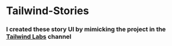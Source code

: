 # Tailwind-Stories
### I created these story UI by mimicking the project in the [Tailwind Labs](https://www.youtube.com/watch?v=v74SZBVMPa0&t=0s) channel
